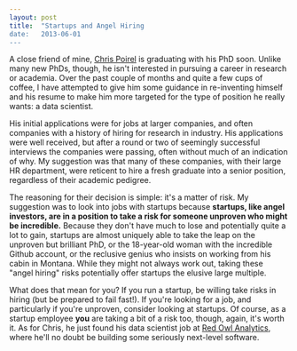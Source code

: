 ```yaml
---
layout: post
title:  "Startups and Angel Hiring
date:   2013-06-01
---
```



A close friend of mine, [Chris Poirel](http://www.chrispoirel.com/) is graduating with his PhD soon. Unlike many new PhDs, though, he isn't interested in pursuing a career in research or academia. Over the past couple of months and quite a few cups of coffee, I have attempted to give him some guidance in re-inventing himself and his resume to make him more targeted for the type of position he really wants: a data scientist.

His initial applications were for jobs at larger companies, and often companies with a history of hiring for research in industry. His applications were well received, but after a round or two of seemingly successful interviews the companies were passing, often without much of an indication of why. My suggestion was that many of these companies, with their large HR department, were reticent to hire a fresh graduate into a senior position, regardless of their academic pedigree.

The reasoning for their decision is simple: it's a matter of risk. My suggestion was to look into jobs with startups because **startups, like angel investors, are in a position to take a risk for someone unproven who might be incredible.** Because they don't have much to lose and potentially quite a lot to gain, startups are almost uniquely able to take the leap on the unproven but brilliant PhD, or the 18-year-old woman with the incredible Github account, or the reclusive genius who insists on working from his cabin in Montana. While they might not always work out, taking these "angel hiring" risks potentially offer startups the elusive large multiple.

What does that mean for you? If you run a startup, be willing take risks in hiring (but be prepared to fail fast!). If you're looking for a job, and particularly if you're unproven, consider looking at startups. Of course, as a startup employee __you__ are taking a bit of a risk too, though, again, it's worth it. As for Chris, he just found his data scientist job at [Red Owl Analytics](http://www.redowlanalytics.com/), where he'll no doubt be building some seriously next-level software.

